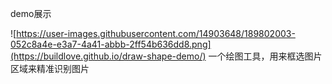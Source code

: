 demo展示

![https://user-images.githubusercontent.com/14903648/189802003-052c8a4e-e3a7-4a41-abbb-2ff54b636dd8.png](https://buildlove.github.io/draw-shape-demo/)
 一个绘图工具，用来框选图片区域来精准识别图片
